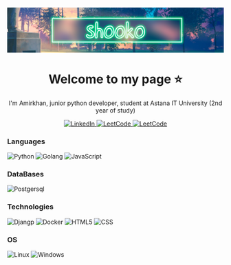 ![Header](https://github.com/vshigimoto/vshigimoto/blob/main/vshoko.png)
<h1 align='center'> Welcome to my page ⭐ </h1>
<p align='center'>I'm Amirkhan, junior python developer, student at Astana IT University (2nd year of study) </p>
</p>
<p align='center'>
<a href="https://www.linkedin.com/in/amirkhan-mubarakov-%F0%9F%92%BB-6a91b2275/">
        <img src="https://img.shields.io/badge/LinkedIn-blue?style=flat-square&logo=linkedin" alt="LinkedIn">
    </a>
  <a href="https://leetcode.com/vshigimoto/">
        <img src="https://img.shields.io/badge/LeetCode-orange?style=flat-square&logo=LeetCode" alt="LeetCode">
    </a>
  <a href="https://t.me/vshooko">
        <img src="https://img.shields.io/badge/Telegram-2CA5E0?style=flat-square&logo=telegram&logoColor=white" alt="LeetCode">
    </a>
</p>

### Languages
![Python](https://img.shields.io/badge/Python-3776AB?style=for-the-badge&logo=python&logoColor=white)
![Golang](https://img.shields.io/badge/Golang-00599C?style=for-the-badge&logo=c%2B%2B&logoColor=white)
![JavaScript](https://img.shields.io/badge/JavaScript-F7DF1E?style=for-the-badge&logo=javascript&logoColor=black)

### DataBases
![Postgersql](https://img.shields.io/badge/PostgreSQL-316192?style=for-the-badge&logo=postgresql&logoColor=white)

### Technologies
![Djangp](https://img.shields.io/badge/Django-092E20?style=for-the-badge&logo=django&logoColor=whit)
![Docker](https://img.shields.io/badge/-Docker-00599C?style=for-the-badge&logo=docker)
![HTML5](https://img.shields.io/badge/HTML5-E34F26?style=for-the-badge&logo=html5&logoColor=white)
![CSS](https://img.shields.io/badge/CSS-239120?&style=for-the-badge&logo=css3&logoColor=white)

### OS
![Linux](https://img.shields.io/badge/Linux-FCC624?style=for-the-badge&logo=linux&logoColor=black)
![Windows](https://img.shields.io/badge/-Windows-blue?style=for-the-badge&logo=windows)

